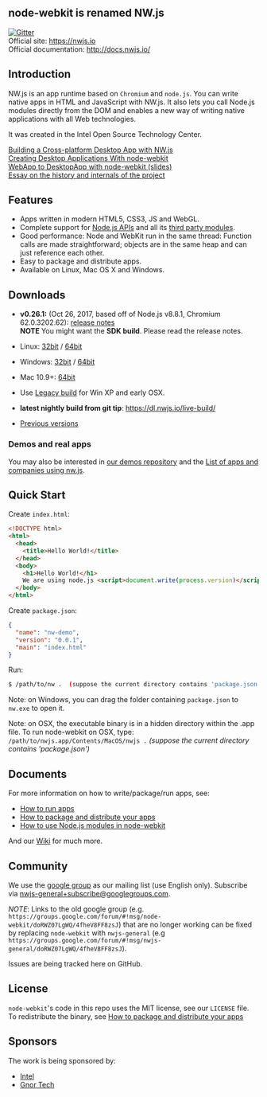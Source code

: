 ## node-webkit is renamed NW.js

[![Gitter](https://badges.gitter.im/Join%20Chat.svg)](https://gitter.im/nwjs/nw.js?utm_source=badge&utm_medium=badge&utm_campaign=pr-badge&utm_content=badge)  
Official site: https://nwjs.io  
Official documentation: http://docs.nwjs.io/  
## Introduction

NW.js is an app runtime based on `Chromium` and `node.js`. You can 
write native apps in HTML and JavaScript with NW.js. It also lets you
call Node.js modules directly from the DOM and enables a new way of writing
native applications with all Web technologies.

It was created in the Intel Open Source Technology Center.

[Building a Cross-platform Desktop App with NW.js](https://www.sitepoint.com/cross-platform-desktop-app-nw-js/)     
[Creating Desktop Applications With node-webkit](https://strongloop.com/strongblog/creating-desktop-applications-with-node-webkit/)     
[WebApp to DesktopApp with node-webkit (slides)](http://oldgeeksguide.github.io/presentations/html5devconf2013/wtod.html)  
[Essay on the history and internals of the project](http://yedingding.com/2014/08/01/node-webkit-intro-en.html)

## Features

* Apps written in modern HTML5, CSS3, JS and WebGL.
* Complete support for [Node.js APIs](https://nodejs.org/api/) and all its [third party modules](https://www.npmjs.com/).
* Good performance: Node and WebKit run in the same thread: Function calls are made straightforward; objects are in the same heap and can just reference each other.
* Easy to package and distribute apps.
* Available on Linux, Mac OS X and Windows.

## Downloads
* **v0.26.1:** (Oct 26, 2017, based off of Node.js v8.8.1, Chromium 62.0.3202.62): [release notes](https://nwjs.io/blog/v0.26.1/)  
 **NOTE** You might want the **SDK build**. Please read the release notes.
 * Linux: [32bit](https://dl.nwjs.io/v0.26.1/nwjs-v0.26.1-linux-ia32.tar.gz) / [64bit](https://dl.nwjs.io/v0.26.1/nwjs-v0.26.1-linux-x64.tar.gz)
 * Windows: [32bit](https://dl.nwjs.io/v0.26.1/nwjs-v0.26.1-win-ia32.zip) / [64bit](https://dl.nwjs.io/v0.26.1/nwjs-v0.26.1-win-x64.zip)
 * Mac 10.9+: [64bit](https://dl.nwjs.io/v0.26.1/nwjs-v0.26.1-osx-x64.zip)
 * Use [Legacy build](http://nwjs.io/downloads/) for Win XP and early OSX.

* **latest nightly build from git tip**: https://dl.nwjs.io/live-build/

* [Previous versions](https://dl.nwjs.io)

### Demos and real apps
You may also be interested in [our demos repository](https://github.com/zcbenz/nw-sample-apps) and the [List of apps and companies using nw.js](https://github.com/nwjs/nw.js/wiki/List-of-apps-and-companies-using-nw.js).

## Quick Start

Create `index.html`:

```html
<!DOCTYPE html>
<html>
  <head>
    <title>Hello World!</title>
  </head>
  <body>
    <h1>Hello World!</h1>
    We are using node.js <script>document.write(process.version)</script>.
  </body>
</html>
```

Create `package.json`:

```json
{
  "name": "nw-demo",
  "version": "0.0.1",
  "main": "index.html"
}
```

Run:  
```bash
$ /path/to/nw .  (suppose the current directory contains 'package.json')
```

Note: on Windows, you can drag the folder containing `package.json` to `nw.exe` to open it.

Note: on OSX, the executable binary is in a hidden directory within the .app file. To run node-webkit on OSX, type:  
`/path/to/nwjs.app/Contents/MacOS/nwjs .` *(suppose the current directory contains 'package.json')*   

## Documents

For more information on how to write/package/run apps, see:

* [How to run apps](https://github.com/nwjs/nw.js/wiki/How-to-run-apps)
* [How to package and distribute your apps](https://github.com/nwjs/nw.js/wiki/How-to-package-and-distribute-your-apps)
* [How to use Node.js modules in node-webkit](https://github.com/nwjs/nw.js/wiki/Using-Node-modules)

And our [Wiki](https://github.com/nwjs/nw.js/wiki) for much more.

## Community

We use the [google group](https://groups.google.com/d/forum/nwjs-general) as
our mailing list (use English only). Subscribe via [nwjs-general+subscribe@googlegroups.com](mailto:nwjs-general+subscribe@googlegroups.com).

*NOTE*: Links to the old google group (e.g. `https://groups.google.com/forum/#!msg/node-webkit/doRWZ07LgWQ/4fheV8FF8zsJ`) that are no longer working can be fixed by replacing `node-webkit` with `nwjs-general` (e.g `https://groups.google.com/forum/#!msg/nwjs-general/doRWZ07LgWQ/4fheV8FF8zsJ`).

Issues are being tracked here on GitHub.

## License

`node-webkit`'s code in this repo uses the MIT license, see our `LICENSE` file. To redistribute the binary, see [How to package and distribute your apps](https://github.com/nwjs/nw.js/wiki/How-to-package-and-distribute-your-apps)

## Sponsors

The work is being sponsored by:  
* [Intel](https://www.intel.com/content/www/us/en/homepage.html)
* [Gnor Tech](http://gnor.net)
